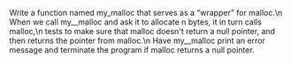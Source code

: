 Write a function named my_malloc that serves as a “wrapper” for malloc.\n 
When we call my__malloc and ask it to allocate n bytes, it in turn calls malloc,\n 
tests to make sure that malloc doesn't return a null pointer, and then returns the pointer from malloc.\n 
Have my__malloc print an error message and terminate the program if malloc returns a null pointer.
